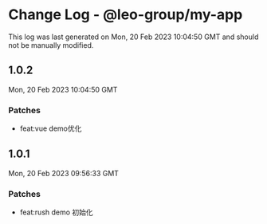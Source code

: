 # Change Log - @leo-group/my-app

This log was last generated on Mon, 20 Feb 2023 10:04:50 GMT and should not be manually modified.

## 1.0.2
Mon, 20 Feb 2023 10:04:50 GMT

### Patches

- feat:vue demo优化

## 1.0.1
Mon, 20 Feb 2023 09:56:33 GMT

### Patches

- feat:rush demo 初始化

